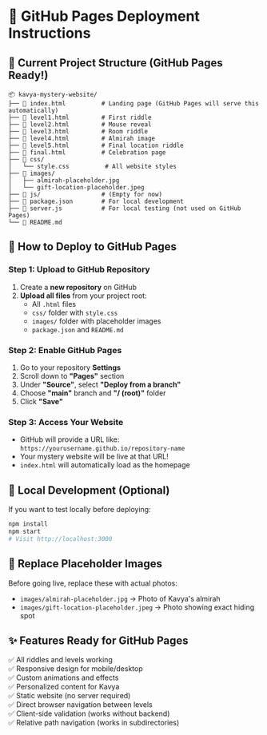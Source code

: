 # 🚀 GitHub Pages Deployment Instructions

## 📁 Current Project Structure (GitHub Pages Ready!)
```
📦 kavya-mystery-website/
├── 📄 index.html          # Landing page (GitHub Pages will serve this automatically)
├── 📄 level1.html         # First riddle
├── 📄 level2.html         # Mouse reveal
├── 📄 level3.html         # Room riddle  
├── 📄 level4.html         # Almirah image
├── 📄 level5.html         # Final location riddle
├── 📄 final.html          # Celebration page
├── 📁 css/
│   └── style.css          # All website styles
├── 📁 images/
│   ├── almirah-placeholder.jpg
│   └── gift-location-placeholder.jpeg
├── 📁 js/                 # (Empty for now)
├── 📄 package.json        # For local development
├── 📄 server.js           # For local testing (not used on GitHub Pages)
└── 📄 README.md
```

## 🌟 How to Deploy to GitHub Pages

### Step 1: Upload to GitHub Repository
1. Create a **new repository** on GitHub
2. **Upload all files** from your project root:
   - All `.html` files
   - `css/` folder with `style.css`
   - `images/` folder with placeholder images
   - `package.json` and `README.md`

### Step 2: Enable GitHub Pages
1. Go to your repository **Settings**
2. Scroll down to **"Pages"** section
3. Under **"Source"**, select **"Deploy from a branch"**
4. Choose **"main"** branch and **"/ (root)"** folder
5. Click **"Save"**

### Step 3: Access Your Website
- GitHub will provide a URL like: `https://yourusername.github.io/repository-name`
- Your mystery website will be live at that URL!
- `index.html` will automatically load as the homepage

## 🔧 Local Development (Optional)
If you want to test locally before deploying:
```bash
npm install
npm start
# Visit http://localhost:3000
```

## 🎁 Replace Placeholder Images
Before going live, replace these with actual photos:
- `images/almirah-placeholder.jpg` → Photo of Kavya's almirah
- `images/gift-location-placeholder.jpeg` → Photo showing exact hiding spot

## ✨ Features Ready for GitHub Pages
✅ All riddles and levels working  
✅ Responsive design for mobile/desktop  
✅ Custom animations and effects  
✅ Personalized content for Kavya  
✅ Static website (no server required)  
✅ Direct browser navigation between levels  
✅ Client-side validation (works without backend)  
✅ Relative path navigation (works in subdirectories) 